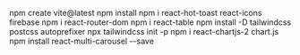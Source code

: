  npm create vite@latest 
 npm install 
 npm i react-hot-toast react-icons firebase
 npm i react-router-dom
 npm i react-table
 npm install -D tailwindcss postcss autoprefixer
 npx tailwindcss init -p
 npm i react-chartjs-2 chart.js
npm install react-multi-carousel --save
